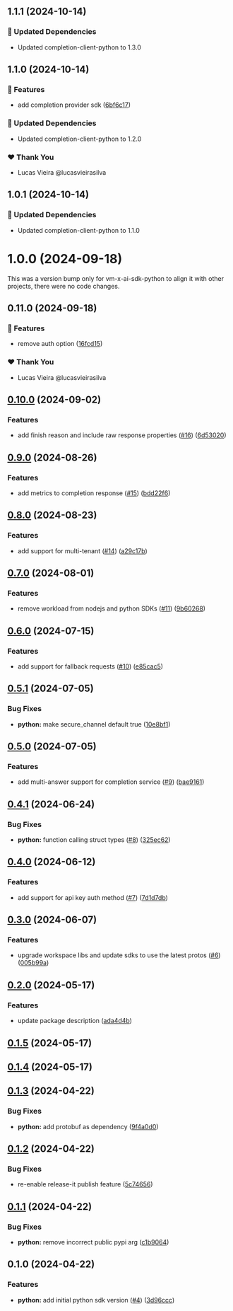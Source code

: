 ## 1.1.1 (2024-10-14)


### 🧱 Updated Dependencies

- Updated completion-client-python to 1.3.0

## 1.1.0 (2024-10-14)


### 🚀 Features

- add completion provider sdk ([6bf6c17](https://github.com/vm-x-ai/vm-x-ai-sdk/commit/6bf6c17))


### 🧱 Updated Dependencies

- Updated completion-client-python to 1.2.0


### ❤️  Thank You

- Lucas Vieira @lucasvieirasilva

## 1.0.1 (2024-10-14)


### 🧱 Updated Dependencies

- Updated completion-client-python to 1.1.0

# 1.0.0 (2024-09-18)

This was a version bump only for vm-x-ai-sdk-python to align it with other projects, there were no code changes.

## 0.11.0 (2024-09-18)

### 🚀 Features

- remove auth option ([16fcd15](https://github.com/vm-x-ai/vm-x-ai-sdk/commit/16fcd15))

### ❤️ Thank You

- Lucas Vieira @lucasvieirasilva

## [0.10.0](https://github.com/vm-x-ai/vm-x-ai-sdk/compare/python-v0.9.0...python-v0.10.0) (2024-09-02)

### Features

- add finish reason and include raw response properties ([#16](https://github.com/vm-x-ai/vm-x-ai-sdk/issues/16)) ([6d53020](https://github.com/vm-x-ai/vm-x-ai-sdk/commit/6d53020d8e2a83f3dfb55a9836100d56fb05885d))

## [0.9.0](https://github.com/vm-x-ai/vm-x-ai-sdk/compare/python-v0.8.0...python-v0.9.0) (2024-08-26)

### Features

- add metrics to completion response ([#15](https://github.com/vm-x-ai/vm-x-ai-sdk/issues/15)) ([bdd22f6](https://github.com/vm-x-ai/vm-x-ai-sdk/commit/bdd22f6b448860d5503011e821d929afe30fe8c9))

## [0.8.0](https://github.com/vm-x-ai/vm-x-ai-sdk/compare/python-v0.7.0...python-v0.8.0) (2024-08-23)

### Features

- add support for multi-tenant ([#14](https://github.com/vm-x-ai/vm-x-ai-sdk/issues/14)) ([a29c17b](https://github.com/vm-x-ai/vm-x-ai-sdk/commit/a29c17be51c52cde628b936984499f0a9e2b68c7))

## [0.7.0](https://github.com/vm-x-ai/vm-x-ai-sdk/compare/python-v0.6.0...python-v0.7.0) (2024-08-01)

### Features

- remove workload from nodejs and python SDKs ([#11](https://github.com/vm-x-ai/vm-x-ai-sdk/issues/11)) ([9b60268](https://github.com/vm-x-ai/vm-x-ai-sdk/commit/9b60268732f6c0822659ac0c6420b2857acfb873))

## [0.6.0](https://github.com/vm-x-ai/vm-x-ai-sdk/compare/python-v0.5.1...python-v0.6.0) (2024-07-15)

### Features

- add support for fallback requests ([#10](https://github.com/vm-x-ai/vm-x-ai-sdk/issues/10)) ([e85cac5](https://github.com/vm-x-ai/vm-x-ai-sdk/commit/e85cac5953b80d5d67636582a046515b0887c364))

## [0.5.1](https://github.com/vm-x-ai/vm-x-ai-sdk/compare/python-v0.5.0...python-v0.5.1) (2024-07-05)

### Bug Fixes

- **python:** make secure_channel default true ([10e8bf1](https://github.com/vm-x-ai/vm-x-ai-sdk/commit/10e8bf1edb99b7e4255da0b417164812b5ba3a63))

## [0.5.0](https://github.com/vm-x-ai/vm-x-ai-sdk/compare/python-v0.4.1...python-v0.5.0) (2024-07-05)

### Features

- add multi-answer support for completion service ([#9](https://github.com/vm-x-ai/vm-x-ai-sdk/issues/9)) ([bae9161](https://github.com/vm-x-ai/vm-x-ai-sdk/commit/bae9161607607b0870f5d9229058dd8d3b505351))

## [0.4.1](https://github.com/vm-x-ai/vm-x-ai-sdk/compare/python-v0.4.0...python-v0.4.1) (2024-06-24)

### Bug Fixes

- **python:** function calling struct types ([#8](https://github.com/vm-x-ai/vm-x-ai-sdk/issues/8)) ([325ec62](https://github.com/vm-x-ai/vm-x-ai-sdk/commit/325ec62a4da038c46e8653b43aa4cd0e4027ff4c))

## [0.4.0](https://github.com/vm-x-ai/vm-x-ai-sdk/compare/python-v0.3.0...python-v0.4.0) (2024-06-12)

### Features

- add support for api key auth method ([#7](https://github.com/vm-x-ai/vm-x-ai-sdk/issues/7)) ([7d1d7db](https://github.com/vm-x-ai/vm-x-ai-sdk/commit/7d1d7dbcec523c01da0ed6e0093004f50c47afe9))

## [0.3.0](https://github.com/vm-x-ai/vm-x-ai-sdk/compare/python-v0.2.0...python-v0.3.0) (2024-06-07)

### Features

- upgrade workspace libs and update sdks to use the latest protos ([#6](https://github.com/vm-x-ai/vm-x-ai-sdk/issues/6)) ([005b99a](https://github.com/vm-x-ai/vm-x-ai-sdk/commit/005b99a18bbdf05686122ab5ee603ffe34a906c0))

## [0.2.0](https://github.com/vm-x-ai/vm-x-ai-sdk/compare/python-v0.1.5...python-v0.2.0) (2024-05-17)

### Features

- update package description ([ada4d4b](https://github.com/vm-x-ai/vm-x-ai-sdk/commit/ada4d4bf45616c71edcf4d232b7d1b0ce629512c))

## [0.1.5](https://github.com/vm-x-ai/vm-x-ai-sdk/compare/python-v0.1.4...python-v0.1.5) (2024-05-17)

## [0.1.4](https://github.com/vm-x-ai/vm-x-ai-sdk/compare/python-v0.1.3...python-v0.1.4) (2024-05-17)

## [0.1.3](https://github.com/vm-x-ai/vm-x-ai-sdk/compare/python-v0.1.2...python-v0.1.3) (2024-04-22)

### Bug Fixes

- **python:** add protobuf as dependency ([9f4a0d0](https://github.com/vm-x-ai/vm-x-ai-sdk/commit/9f4a0d0b6f03df7a75d6a2cc4d3d6ee4bac76aff))

## [0.1.2](https://github.com/vm-x-ai/vm-x-ai-sdk/compare/python-v0.1.1...python-v0.1.2) (2024-04-22)

### Bug Fixes

- re-enable release-it publish feature ([5c74656](https://github.com/vm-x-ai/vm-x-ai-sdk/commit/5c746563ed61ca6125f48fc4e79fd24f95f06582))

## [0.1.1](https://github.com/vm-x-ai/vm-x-ai-sdk/compare/python-v0.1.0...python-v0.1.1) (2024-04-22)

### Bug Fixes

- **python:** remove incorrect public pypi arg ([c1b9064](https://github.com/vm-x-ai/vm-x-ai-sdk/commit/c1b906468d0d3f6490d8acff42656fb1599297be))

## 0.1.0 (2024-04-22)

### Features

- **python:** add initial python sdk version ([#4](https://github.com/vm-x-ai/vm-x-ai-sdk/issues/4)) ([3d96ccc](https://github.com/vm-x-ai/vm-x-ai-sdk/commit/3d96cccd5b9e29c99c38eb187d7beb6d9e149f7b))

